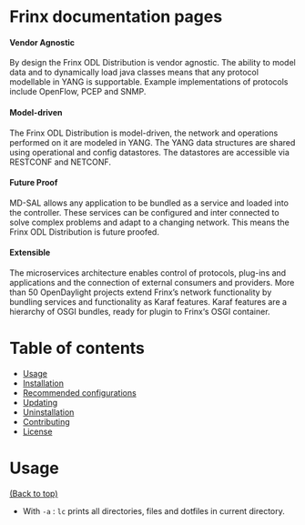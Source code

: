 # Frinx documentation pages

#### Vendor Agnostic

By design the Frinx ODL Distribution is vendor agnostic. The ability to model data and to dynamically load java classes means that any protocol modellable in YANG is supportable. Example implementations of protocols include OpenFlow, PCEP and SNMP.

#### Model-driven

The Frinx ODL Distribution is model-driven, the network and operations performed on it are modeled in YANG. The YANG data structures are shared using operational and config datastores. The datastores are accessible via RESTCONF and NETCONF.

#### Future Proof

MD-SAL allows any application to be bundled as a service and loaded into the controller. These services can be configured and inter connected to solve complex problems and adapt to a changing network. This means the Frinx ODL Distribution is future proofed.

#### Extensible

The microservices architecture enables control of protocols, plug-ins and applications and the connection of external consumers and providers. More than 50 OpenDaylight projects extend Frinx’s network functionality by bundling services and functionality as Karaf features. Karaf features are a hierarchy of OSGI bundles, ready for plugin to Frinx‘s OSGI container.

# Table of contents

- [Usage](#usage)
- [Installation](#installation)
- [Recommended configurations](#recommended-configurations)
- [Updating](#updating)
- [Uninstallation](#uninstallation)
- [Contributing](#contributing)
- [License](#license)

# Usage

[(Back to top)](#table-of-contents)

- With `-a` : `lc` prints all directories, files and dotfiles in current directory.
